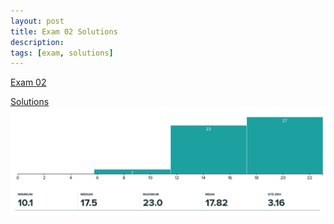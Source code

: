 ```yaml
---
layout: post
title: Exam 02 Solutions
description:
tags: [exam, solutions]
---
```


[Exam 02](https://buffalo.box.com/s/4hp0mfdmb7ylj0fq6enwyhu23rh97cav)

[Solutions](https://buffalo.box.com/s/lmz4editxtxrajs2uos5cwzsjubprs1y)
![Score Distribution](/assets/Exam02Scores.png)
